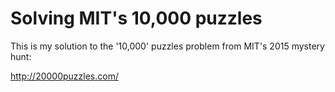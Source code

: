 # Solving MIT's 10,000 puzzles

This is my solution to the '10,000' puzzles problem from MIT's 2015 mystery hunt:

http://20000puzzles.com/
